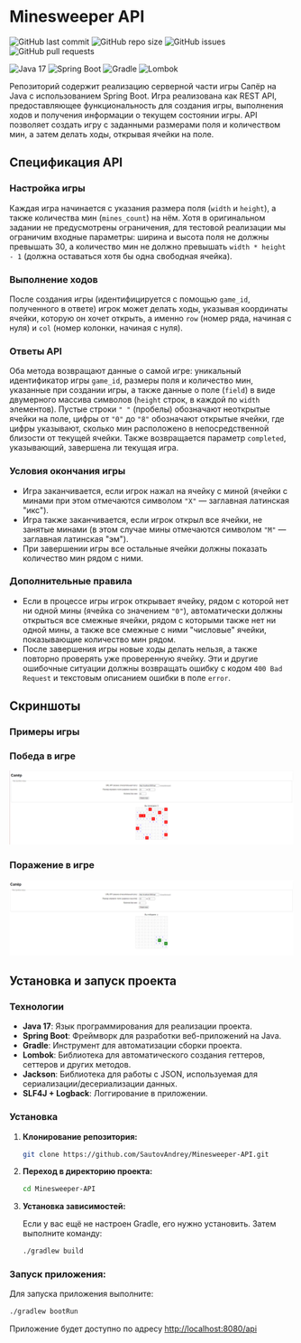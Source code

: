 # Minesweeper API

![GitHub last commit](https://img.shields.io/github/last-commit/SautovAndrey/Minesweeper-API)
![GitHub repo size](https://img.shields.io/github/repo-size/SautovAndrey/Minesweeper-API)
![GitHub issues](https://img.shields.io/github/issues/SautovAndrey/Minesweeper-API)
![GitHub pull requests](https://img.shields.io/github/issues-pr/SautovAndrey/Minesweeper-API)

![Java 17](https://img.shields.io/badge/Java-17-007396?style=for-the-badge&logo=java&logoColor=white)
![Spring Boot](https://img.shields.io/badge/Spring_Boot-6DB33F?style=for-the-badge&logo=spring-boot&logoColor=white)
![Gradle](https://img.shields.io/badge/Gradle-02303A?style=for-the-badge&logo=gradle&logoColor=white)
![Lombok](https://img.shields.io/badge/Lombok-9C4A00?style=for-the-badge&logo=lombok&logoColor=white)


Репозиторий содержит реализацию серверной части игры Сапёр на Java с использованием Spring Boot. Игра реализована как REST API, предоставляющее функциональность для создания игры, выполнения ходов и получения информации о текущем состоянии игры. API позволяет создать игру с заданными размерами поля и количеством мин, а затем делать ходы, открывая ячейки на поле.

## Спецификация API

### Настройка игры

Каждая игра начинается с указания размера поля (`width` и `height`), а также количества мин (`mines_count`) на нём. Хотя в оригинальном задании не предусмотрены ограничения, для тестовой реализации мы ограничим входные параметры: ширина и высота поля не должны превышать 30, а количество мин не должно превышать `width * height - 1` (должна оставаться хотя бы одна свободная ячейка).

### Выполнение ходов

После создания игры (идентифицируется с помощью `game_id`, полученного в ответе) игрок может делать ходы, указывая координаты ячейки, которую он хочет открыть, а именно `row` (номер ряда, начиная с нуля) и `col` (номер колонки, начиная с нуля).

### Ответы API

Оба метода возвращают данные о самой игре: уникальный идентификатор игры `game_id`, размеры поля и количество мин, указанные при создании игры, а также данные о поле (`field`) в виде двумерного массива символов (`height` строк, в каждой по `width` элементов). Пустые строки `" "` (пробелы) обозначают неоткрытые ячейки на поле, цифры от `"0"` до `"8"` обозначают открытые ячейки, где цифры указывают, сколько мин расположено в непосредственной близости от текущей ячейки. Также возвращается параметр `completed`, указывающий, завершена ли текущая игра.

### Условия окончания игры

- Игра заканчивается, если игрок нажал на ячейку с миной (ячейки с минами при этом отмечаются символом `"X"` — заглавная латинская "икс").
- Игра также заканчивается, если игрок открыл все ячейки, не занятые минами (в этом случае мины отмечаются символом `"M"` — заглавная латинская "эм").
- При завершении игры все остальные ячейки должны показать количество мин рядом с ними.

### Дополнительные правила

- Если в процессе игры игрок открывает ячейку, рядом с которой нет ни одной мины (ячейка со значением `"0"`), автоматически должны открыться все смежные ячейки, рядом с которыми также нет ни одной мины, а также все смежные с ними "числовые" ячейки, показывающие количество мин рядом.
- После завершения игры новые ходы делать нельзя, а также повторно проверять уже проверенную ячейку. Эти и другие ошибочные ситуации должны возвращать ошибку с кодом `400 Bad Request` и текстовым описанием ошибки в поле `error`.

## Скриншоты
### Примеры игры

### Победа в игре

![Победа](images/2024-08-29_10-42-10.png)

### Поражение в игре

![Поражение](images/2024-08-29_10-43-16.png)


## Установка и запуск проекта

### Технологии

- **Java 17**: Язык программирования для реализации проекта.
- **Spring Boot**: Фреймворк для разработки веб-приложений на Java.
- **Gradle**: Инструмент для автоматизации сборки проекта.
- **Lombok**: Библиотека для автоматического создания геттеров, сеттеров и других методов.
- **Jackson**: Библиотека для работы с JSON, используемая для сериализации/десериализации данных.
- **SLF4J + Logback**: Логгирование в приложении.

### Установка

1. **Клонирование репозитория:**

   ```bash
   git clone https://github.com/SautovAndrey/Minesweeper-API.git
   ```

2. **Переход в директорию проекта:**

   ```bash
   cd Minesweeper-API
   ```

3. **Установка зависимостей:**

   Если у вас ещё не настроен Gradle, его нужно установить. Затем выполните команду:

   ```bash
   ./gradlew build
   ```

### Запуск приложения:

Для запуска приложения выполните:

```bash
./gradlew bootRun
```

Приложение будет доступно по адресу [http://localhost:8080/api](http://localhost:8080/api)


